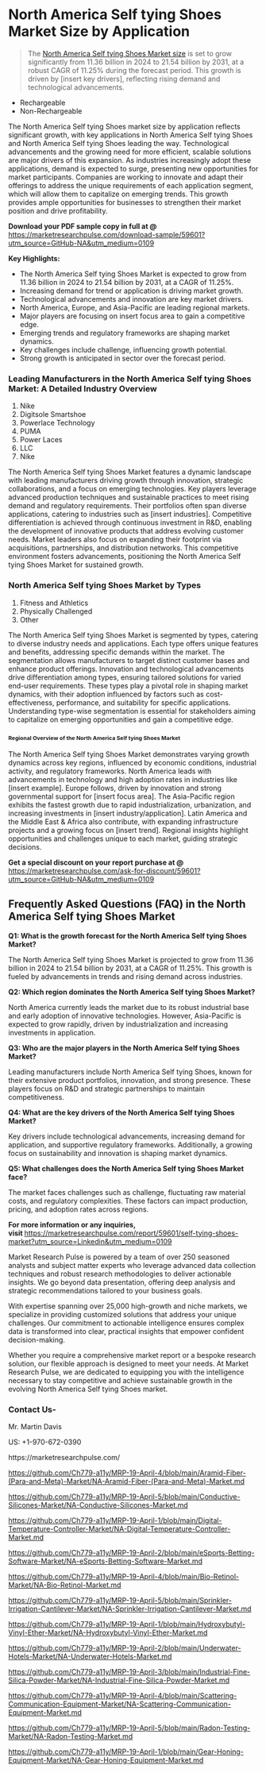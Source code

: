 <h1>North America Self tying Shoes Market&nbsp;Size by Application</h1><blockquote><p>The <a href="https://marketresearchpulse.com/download-sample/59601?utm_source=GitHub-NA&amp;utm_medium=0109">North America Self tying Shoes Market size</a> is set to grow significantly from 11.36 billion in 2024 to 21.54 billion by 2031, at a robust CAGR of 11.25% during the forecast period. This growth is driven by [insert key drivers], reflecting rising demand and technological advancements.</p></blockquote><ul><li>Rechargeable<li> Non-Rechargeable</li></ul><p>The North America Self tying Shoes market size by application reflects significant growth, with key applications in North America Self tying Shoes and North America Self tying Shoes leading the way. Technological advancements and the growing need for more efficient, scalable solutions are major drivers of this expansion. As industries increasingly adopt these applications, demand is expected to surge, presenting new opportunities for market participants. Companies are working to innovate and adapt their offerings to address the unique requirements of each application segment, which will allow them to capitalize on emerging trends. This growth provides ample opportunities for businesses to strengthen their market position and drive profitability.</p><p><strong>Download your PDF sample copy in full at @ </strong><a href="https://marketresearchpulse.com/download-sample/59601?utm_source=GitHub-NA&amp;utm_medium=0109">https://marketresearchpulse.com/download-sample/59601?utm_source=GitHub-NA&amp;utm_medium=0109</a></p><p><strong>Key Highlights: </strong></p><ul><li>The North America Self tying Shoes Market is expected to grow from 11.36 billion in 2024 to 21.54 billion by 2031, at a CAGR of 11.25%.</li><li>Increasing demand for trend or application is driving market growth.</li><li>Technological advancements and innovation are key market drivers.</li><li>North America, Europe, and Asia-Pacific are leading regional markets.</li><li>Major players are focusing on insert focus area to gain a competitive edge.</li><li>Emerging trends and regulatory frameworks are shaping market dynamics.</li><li>Key challenges include challenge, influencing growth potential.</li><li>Strong growth is anticipated in sector over the forecast period.</li></ul><h3>Leading Manufacturers in the North America Self tying Shoes Market: A Detailed Industry Overview</h3><ol><li>Nike</li><li>Digitsole Smartshoe</li><li>Powerlace Technology</li><li>PUMA</li><li>Power Laces</li><li>LLC</li><li>Nike</li></ol><div class="flex max-w-full flex-col flex-grow"><div class="min-h-8 text-message flex w-full flex-col items-end gap-2 whitespace-normal break-words [.text-message+&amp;]:mt-5" dir="auto" data-message-author-role="assistant" data-message-id="fd8432e4-4910-450d-b182-61b7bfb0a01f" data-message-model-slug="gpt-4o"><div class="flex w-full flex-col gap-1 empty:hidden first:pt-[3px]"><div class="markdown prose w-full break-words dark:prose-invert light"><p>The North America Self tying Shoes Market features a dynamic landscape with leading manufacturers driving growth through innovation, strategic collaborations, and a focus on emerging technologies. Key players leverage advanced production techniques and sustainable practices to meet rising demand and regulatory requirements. Their portfolios often span diverse applications, catering to industries such as [insert industries]. Competitive differentiation is achieved through continuous investment in R&amp;D, enabling the development of innovative products that address evolving customer needs. Market leaders also focus on expanding their footprint via acquisitions, partnerships, and distribution networks. This competitive environment fosters advancements, positioning the North America Self tying Shoes Market for sustained growth.</p></div></div></div></div><h3>North America Self tying Shoes Market by Types</h3><ol><li>Fitness and Athletics<li> Physically Challenged<li> Other</li></ol><div class="flex max-w-full flex-col flex-grow"><div class="min-h-8 text-message flex w-full flex-col items-end gap-2 whitespace-normal break-words [.text-message+&amp;]:mt-5" dir="auto" data-message-author-role="assistant" data-message-id="084470be-0bb7-4664-bddf-5156b4f41249" data-message-model-slug="gpt-4o-mini"><div class="flex w-full flex-col gap-1 empty:hidden first:pt-[3px]"><div class="markdown prose w-full break-words dark:prose-invert light"><p>The North America Self tying Shoes Market is segmented by types, catering to diverse industry needs and applications. Each type offers unique features and benefits, addressing specific demands within the market. The segmentation allows manufacturers to target distinct customer bases and enhance product offerings. Innovation and technological advancements drive differentiation among types, ensuring tailored solutions for varied end-user requirements. These types play a pivotal role in shaping market dynamics, with their adoption influenced by factors such as cost-effectiveness, performance, and suitability for specific applications. Understanding type-wise segmentation is essential for stakeholders aiming to capitalize on emerging opportunities and gain a competitive edge.</p></div></div></div></div><h3><span style="font-size: 11px;">Regional Overview of the North America Self tying Shoes Market</span></h3><div class="flex max-w-full flex-col flex-grow"><div class="min-h-8 text-message flex w-full flex-col items-end gap-2 whitespace-normal break-words [.text-message+&amp;]:mt-5" dir="auto" data-message-author-role="assistant" data-message-id="e9038762-ce64-4e30-91c9-9bd413514231" data-message-model-slug="gpt-4o-mini"><div class="flex w-full flex-col gap-1 empty:hidden first:pt-[3px]"><div class="markdown prose w-full break-words dark:prose-invert light"><p>The North America Self tying Shoes Market demonstrates varying growth dynamics across key regions, influenced by economic conditions, industrial activity, and regulatory frameworks. North America leads with advancements in technology and high adoption rates in industries like [insert example]. Europe follows, driven by innovation and strong governmental support for [insert focus area]. The Asia-Pacific region exhibits the fastest growth due to rapid industrialization, urbanization, and increasing investments in [insert industry/application]. Latin America and the Middle East &amp; Africa also contribute, with expanding infrastructure projects and a growing focus on [insert trend]. Regional insights highlight opportunities and challenges unique to each market, guiding strategic decisions.</p></div></div></div></div><p><strong>Get a special discount on your report purchase at @ </strong><a href="https://marketresearchpulse.com/ask-for-discount/59601?utm_source=GitHub-NA&amp;utm_medium=0109">https://marketresearchpulse.com/ask-for-discount/59601?utm_source=GitHub-NA&amp;utm_medium=0109</a></p><h2>Frequently Asked Questions (FAQ) in the North America Self tying Shoes Market</h2><p><strong>Q1: What is the growth forecast for the North America Self tying Shoes Market?</strong></p><p>The North America Self tying Shoes Market is projected to grow from 11.36 billion in 2024 to 21.54 billion by 2031, at a CAGR of 11.25%. This growth is fueled by advancements in trends and rising demand across industries.</p><p><strong>Q2: Which region dominates the North America Self tying Shoes Market?</strong></p><p>North America currently leads the market due to its robust industrial base and early adoption of innovative technologies. However, Asia-Pacific is expected to grow rapidly, driven by industrialization and increasing investments in application.</p><p><strong>Q3: Who are the major players in the North America Self tying Shoes Market?</strong></p><p>Leading manufacturers include North America Self tying Shoes, known for their extensive product portfolios, innovation, and strong presence. These players focus on R&amp;D and strategic partnerships to maintain competitiveness.</p><p><strong>Q4: What are the key drivers of the North America Self tying Shoes Market?</strong></p><p>Key drivers include technological advancements, increasing demand for application, and supportive regulatory frameworks. Additionally, a growing focus on sustainability and innovation is shaping market dynamics.</p><p><strong>Q5: What challenges does the North America Self tying Shoes Market face?</strong></p><p>The market faces challenges such as challenge, fluctuating raw material costs, and regulatory complexities. These factors can impact production, pricing, and adoption rates across regions.</p><p><strong>For more information or any inquiries, visit&nbsp;</strong><a href="https://marketresearchpulse.com/report/59601/self-tying-shoes-market?utm_source=Linkedin&utm_medium=0109">https://marketresearchpulse.com/report/59601/self-tying-shoes-market?utm_source=Linkedin&utm_medium=0109</a></p><p>Market Research Pulse is powered by a team of over 250 seasoned analysts and subject matter experts who leverage advanced data collection techniques and robust research methodologies to deliver actionable insights. We go beyond data presentation, offering deep analysis and strategic recommendations tailored to your business goals.</p><p>With expertise spanning over 25,000 high-growth and niche markets, we specialize in providing customized solutions that address your unique challenges. Our commitment to actionable intelligence ensures complex data is transformed into clear, practical insights that empower confident decision-making.</p><p>Whether you require a comprehensive market report or a bespoke research solution, our flexible approach is designed to meet your needs. At Market Research Pulse, we are dedicated to equipping you with the intelligence necessary to stay competitive and achieve sustainable growth in the evolving North America Self tying Shoes market.</p><h3><strong>Contact Us-</strong></h3><p>Mr. Martin Davis</p><p>US: +1-970-672-0390</p><p>https://marketresearchpulse.com/</p><p><a href="https://github.com/Ch779-a11y/MRP-19-April-4/blob/main/Aramid-Fiber-(Para-and-Meta)-Market/NA-Aramid-Fiber-(Para-and-Meta)-Market.md">https://github.com/Ch779-a11y/MRP-19-April-4/blob/main/Aramid-Fiber-(Para-and-Meta)-Market/NA-Aramid-Fiber-(Para-and-Meta)-Market.md</a></p><p><a href="https://github.com/Ch779-a11y/MRP-19-April-5/blob/main/Conductive-Silicones-Market/NA-Conductive-Silicones-Market.md">https://github.com/Ch779-a11y/MRP-19-April-5/blob/main/Conductive-Silicones-Market/NA-Conductive-Silicones-Market.md</a></p><p><a href="https://github.com/Ch779-a11y/MRP-19-April-1/blob/main/Digital-Temperature-Controller-Market/NA-Digital-Temperature-Controller-Market.md">https://github.com/Ch779-a11y/MRP-19-April-1/blob/main/Digital-Temperature-Controller-Market/NA-Digital-Temperature-Controller-Market.md</a></p><p><a href="https://github.com/Ch779-a11y/MRP-19-April-2/blob/main/eSports-Betting-Software-Market/NA-eSports-Betting-Software-Market.md">https://github.com/Ch779-a11y/MRP-19-April-2/blob/main/eSports-Betting-Software-Market/NA-eSports-Betting-Software-Market.md</a></p><p><a href="https://github.com/Ch779-a11y/MRP-19-April-4/blob/main/Bio-Retinol-Market/NA-Bio-Retinol-Market.md">https://github.com/Ch779-a11y/MRP-19-April-4/blob/main/Bio-Retinol-Market/NA-Bio-Retinol-Market.md</a></p><p><a href="https://github.com/Ch779-a11y/MRP-19-April-5/blob/main/Sprinkler-Irrigation-Cantilever-Market/NA-Sprinkler-Irrigation-Cantilever-Market.md">https://github.com/Ch779-a11y/MRP-19-April-5/blob/main/Sprinkler-Irrigation-Cantilever-Market/NA-Sprinkler-Irrigation-Cantilever-Market.md</a></p><p><a href="https://github.com/Ch779-a11y/MRP-19-April-1/blob/main/Hydroxybutyl-Vinyl-Ether-Market/NA-Hydroxybutyl-Vinyl-Ether-Market.md">https://github.com/Ch779-a11y/MRP-19-April-1/blob/main/Hydroxybutyl-Vinyl-Ether-Market/NA-Hydroxybutyl-Vinyl-Ether-Market.md</a></p><p><a href="https://github.com/Ch779-a11y/MRP-19-April-2/blob/main/Underwater-Hotels-Market/NA-Underwater-Hotels-Market.md">https://github.com/Ch779-a11y/MRP-19-April-2/blob/main/Underwater-Hotels-Market/NA-Underwater-Hotels-Market.md</a></p><p><a href="https://github.com/Ch779-a11y/MRP-19-April-3/blob/main/Industrial-Fine-Silica-Powder-Market/NA-Industrial-Fine-Silica-Powder-Market.md">https://github.com/Ch779-a11y/MRP-19-April-3/blob/main/Industrial-Fine-Silica-Powder-Market/NA-Industrial-Fine-Silica-Powder-Market.md</a></p><p><a href="https://github.com/Ch779-a11y/MRP-19-April-4/blob/main/Scattering-Communication-Equipment-Market/NA-Scattering-Communication-Equipment-Market.md">https://github.com/Ch779-a11y/MRP-19-April-4/blob/main/Scattering-Communication-Equipment-Market/NA-Scattering-Communication-Equipment-Market.md</a></p><p><a href="https://github.com/Ch779-a11y/MRP-19-April-5/blob/main/Radon-Testing-Market/NA-Radon-Testing-Market.md">https://github.com/Ch779-a11y/MRP-19-April-5/blob/main/Radon-Testing-Market/NA-Radon-Testing-Market.md</a></p><p><a href="https://github.com/Ch779-a11y/MRP-19-April-1/blob/main/Gear-Honing-Equipment-Market/NA-Gear-Honing-Equipment-Market.md">https://github.com/Ch779-a11y/MRP-19-April-1/blob/main/Gear-Honing-Equipment-Market/NA-Gear-Honing-Equipment-Market.md</a></p>

